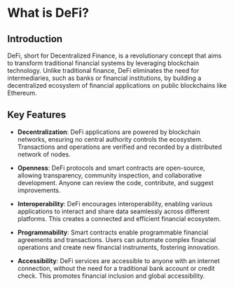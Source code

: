 # What is DeFi?

## Introduction

DeFi, short for Decentralized Finance, is a revolutionary concept that aims to transform traditional financial systems by leveraging blockchain technology. Unlike traditional finance, DeFi eliminates the need for intermediaries, such as banks or financial institutions, by building a decentralized ecosystem of financial applications on public blockchains like Ethereum.

## Key Features

- **Decentralization**: DeFi applications are powered by blockchain networks, ensuring no central authority controls the ecosystem. Transactions and operations are verified and recorded by a distributed network of nodes.

- **Openness**: DeFi protocols and smart contracts are open-source, allowing transparency, community inspection, and collaborative development. Anyone can review the code, contribute, and suggest improvements.

- **Interoperability**: DeFi encourages interoperability, enabling various applications to interact and share data seamlessly across different platforms. This creates a connected and efficient financial ecosystem.

- **Programmability**: Smart contracts enable programmable financial agreements and transactions. Users can automate complex financial operations and create new financial instruments, fostering innovation.

- **Accessibility**: DeFi services are accessible to anyone with an internet connection, without the need for a traditional bank account or credit check. This promotes financial inclusion and global accessibility.

